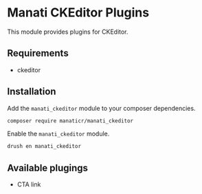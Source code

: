 # Manati CKEditor Plugins

This module provides plugins for CKEditor.

## Requirements

- ckeditor

## Installation

Add the `manati_ckeditor` module to your composer dependencies.

```bash
composer require manaticr/manati_ckeditor
```

Enable the `manati_ckeditor` module.

```bash
drush en manati_ckeditor
```

## Available plugings

- CTA link
